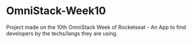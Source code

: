 # OmniStack-Week10
Project made on the 10th OmniStack Week of Rocketseat - An App to find developers by the techs/langs they are using. 
